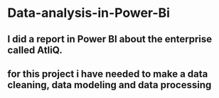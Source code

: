 # Data-analysis-in-Power-Bi

## I did a report in Power BI about the enterprise called AtliQ.
## for this project i have needed to make a data cleaning, data modeling and data processing
